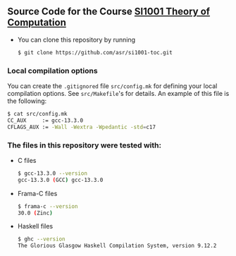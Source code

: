 ## Source Code for the Course [SI1001 Theory of Computation](https://asr.github.io/cursos/si1001-teoria-de-la-computacion/index.html/ndex.html)

* You can clone this repository by running

    ```bash
    $ git clone https://github.com/asr/si1001-toc.git
    ```

### Local compilation options

You can create the `.gitignored` file `src/config.mk` for defining your
local compilation options. See `src/Makefile`'s for details. An example of
this file is the following:

```bash
$ cat src/config.mk
CC_AUX     := gcc-13.3.0
CFLAGS_AUX := -Wall -Wextra -Wpedantic -std=c17
```

### The files in this repository were tested with:

* C files

    ```bash
    $ gcc-13.3.0 --version
    gcc-13.3.0 (GCC) gcc-13.3.0
    ```

* Frama-C files

    ```bash
    $ frama-c --version
    30.0 (Zinc)
    ```

* Haskell files

    ```bash
    $ ghc --version
    The Glorious Glasgow Haskell Compilation System, version 9.12.2
    ```
